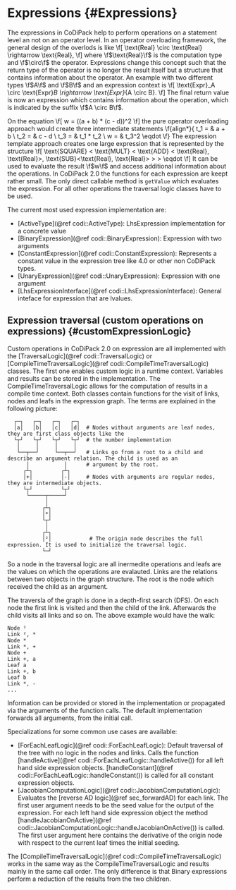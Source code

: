 Expressions {#Expressions}
=======

The expressions in CoDiPack help to perform operations on a statement level an not on an operator level.
In an operator overloading framework, the general design of the overlods is like
\f[
  \text{Real} \circ \text{Real} \rightarrow \text{Real},
\f]
where \f$\text{Real}\f$ is the computation type and \f$\circ\f$ the operator.
Expressions change this concept such that the return type of the operator is no longer the result itself but a structure
that contains information about the operator. An example with two different types \f$A\f$ and \f$B\f$ and an expression
context is
\f[
  \text{Expr}_A \circ \text{Expr}_B \rightarrow \text{Expr}_{A \circ B}.
\f]
The final return value is now an expression which contains information about the operation, which is indicated by the
suffix \f$A \circ B\f$.

On the equation
\f[
  w = ((a + b) * (c - d))^2
\f]
the pure operator overloading approach would create three intermediate statements
\f{align*}{
  t_1 = & a + b \\
  t_2 = & c - d \\
  t_3 = & t_1 * t_2 \\
  w = & t_3^2 \eqdot
\f}
The expression template approach creates one large expression that is represented by the structure
\f[
  \text{SQUARE} < \text{MULT} < \text{ADD} < \text{Real}, \text{Real}>, \text{SUB}<\text{Real}, \text{Real}> > > \eqdot
\f]
It can be used to evaluate the result \f$w\f$ and access additional information about the operations. In CoDiPack 2.0
the functions for each expression are keept rather small. The only direct callable method is `getValue` which evaluates
the expression. For all other operations the traversal logic classes have to be used.

The current most used expression implementation are:
 - [ActiveType](@ref codi::ActiveType): LhsExpression implementation for a concrete value
 - [BinaryExpression](@ref codi::BinaryExpression): Expression with two arguments
 - [ConstantExpression](@ref codi::ConstantExpression): Represents a constant value in the expression tree like 4.0 or
                                                        other non CoDiPack types.
 - [UnaryExpression](@ref codi::UnaryExpression): Expression with one argument
 - [LhsExpressionInterface](@ref codi::LhsExpressionInterface): General inteface for expression that are lvalues.

Expression traversal (custom operations on expressions) {#customExpressionLogic}
-------

Custom operations in CoDiPack 2.0 on expression are all implemented with the [TraversalLogic](@ref codi::TraversalLogic)
or [CompileTimeTraversalLogic](@ref codi::CompileTimeTraversalLogic) classes. The first one enables custom logic in a
runtime context. Variables and results can be stored in the implementation. The CompileTimeTraversalLogic allows for the
computation of results in a compile time context. Both classes contain functions for the visit of links, nodes and
leafs in the expression graph. The terms are explained in the following picture:
```
  ┌─┐   ┌─┐   ┌─┐   ┌─┐
  │a│   │b│   │c│   │d│  # Nodes without arguments are leaf nodes, they are first class objects like the
  └┬┘   └┬┘   └┬┘   └┬┘  # the number implementation
   │     │     │     │
   └──┬──┘     └──┬──┘   # Links go from a root to a child and describe an argument relation. The child is used as an
      │           │      # argument by the root.
     ┌┴┐         ┌┴┐
     │+│         │-│     # Nodes with arguments are regular nodes, they are intermediate objects.
     └┬┘         └┬┘
      └─────┬─────┘
            │
           ┌┴┐
           │*│
           └┬┘
            │
           ┌┴┐
           │²│            # The origin node describes the full expression. It is used to initialize the traversal logic.
           └─┘
```
So a node in the traversal logic are all inermedite operations and leafs are the values on which the operations
are evalauted. Links are the relations between two objects in the graph structure. The root is the node which received
the child as an argument.

The traversla of the graph is done in a depth-first search (DFS). On each node the first link is visited and then the
child of the link. Afterwards the child visits all links and so on. The above example would have the walk:
```
Node ²
Link ², *
Node *
Link *, +
Node +
Link +, a
Leaf a
Link +, b
Leaf b
Link *, -
...
```
Information can be provided or stored in the implementation or propagated via the arguments of the function calls. The
default implementation forwards all arguments, from the initial call.

Specializations for some common use cases are available:
 - [ForEachLeafLogic](@ref codi::ForEachLeafLogic): Default traversal of the tree with no logic in the nodes and links.
         Calls the function [handleActive](@ref codi::ForEachLeafLogic::handleActive()) for all left hand side
         expression objects. [handleConstant](@ref codi::ForEachLeafLogic::handleConstant()) is called for all constant
         expression objects.
 - [JacobianComputationLogic](@ref codi::JacobianComputationLogic): Evaluates the [reverse AD logic](@ref sec_forwardAD)
          for each link. The first user argument needs to be the seed value for the output of the expression. For each
          left hand side expression object the method
          [handleJacobianOnActive](@ref codi::JacobianComputationLogic::handleJacobianOnActive()) is called. The first
          user argument here contains the derivative of the origin node with respect to the current leaf times the
          initial seeding.

The [CompileTimeTraversalLogic](@ref codi::CompileTimeTraversalLogic) works in the same way as the
CompileTimeTraversalLogic and results mainly in the same call order. The only difference is that Binary expressions
perform a reduction of the results from the two children.
